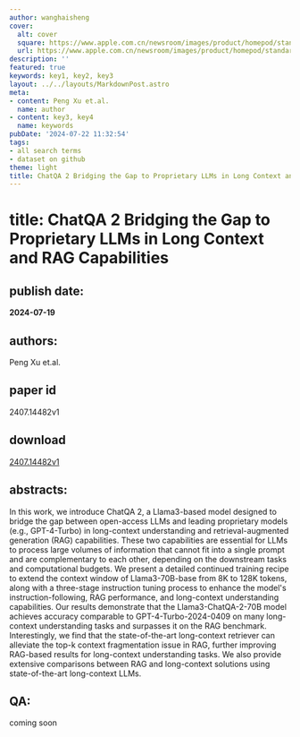 ```yaml
---
author: wanghaisheng
cover:
  alt: cover
  square: https://www.apple.com.cn/newsroom/images/product/homepod/standard/Apple-HomePod-hero-230118_big.jpg.large_2x.jpg
  url: https://www.apple.com.cn/newsroom/images/product/homepod/standard/Apple-HomePod-hero-230118_big.jpg.large_2x.jpg
description: ''
featured: true
keywords: key1, key2, key3
layout: ../../layouts/MarkdownPost.astro
meta:
- content: Peng Xu et.al.
  name: author
- content: key3, key4
  name: keywords
pubDate: '2024-07-22 11:32:54'
tags:
- all search terms
- dataset on github
theme: light
title: ChatQA 2 Bridging the Gap to Proprietary LLMs in Long Context and RAG Capabilities
---
```


# title: ChatQA 2 Bridging the Gap to Proprietary LLMs in Long Context and RAG Capabilities 
## publish date: 
**2024-07-19** 
## authors: 
  Peng Xu et.al. 
## paper id
2407.14482v1
## download
[2407.14482v1](http://arxiv.org/abs/2407.14482v1)
## abstracts:
In this work, we introduce ChatQA 2, a Llama3-based model designed to bridge the gap between open-access LLMs and leading proprietary models (e.g., GPT-4-Turbo) in long-context understanding and retrieval-augmented generation (RAG) capabilities. These two capabilities are essential for LLMs to process large volumes of information that cannot fit into a single prompt and are complementary to each other, depending on the downstream tasks and computational budgets. We present a detailed continued training recipe to extend the context window of Llama3-70B-base from 8K to 128K tokens, along with a three-stage instruction tuning process to enhance the model's instruction-following, RAG performance, and long-context understanding capabilities. Our results demonstrate that the Llama3-ChatQA-2-70B model achieves accuracy comparable to GPT-4-Turbo-2024-0409 on many long-context understanding tasks and surpasses it on the RAG benchmark. Interestingly, we find that the state-of-the-art long-context retriever can alleviate the top-k context fragmentation issue in RAG, further improving RAG-based results for long-context understanding tasks. We also provide extensive comparisons between RAG and long-context solutions using state-of-the-art long-context LLMs.
## QA:
coming soon
